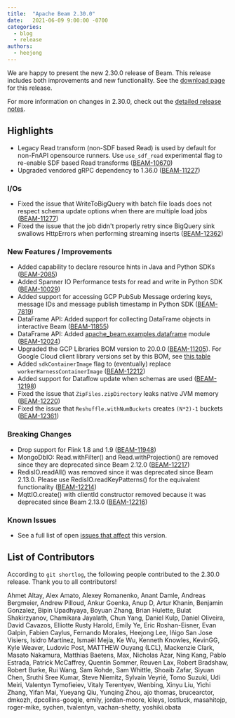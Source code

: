 ```yaml
---
title:  "Apache Beam 2.30.0"
date:   2021-06-09 9:00:00 -0700
categories:
  - blog
  - release
authors:
  - heejong
---
```

<!--
Licensed under the Apache License, Version 2.0 (the "License");
you may not use this file except in compliance with the License.
You may obtain a copy of the License at
http://www.apache.org/licenses/LICENSE-2.0
Unless required by applicable law or agreed to in writing, software
distributed under the License is distributed on an "AS IS" BASIS,
WITHOUT WARRANTIES OR CONDITIONS OF ANY KIND, either express or implied.
See the License for the specific language governing permissions and
limitations under the License.
-->

We are happy to present the new 2.30.0 release of Beam.
This release includes both improvements and new functionality.
See the [download page](/get-started/downloads/#2300-2021-06-09) for this release.

<!--more-->

For more information on changes in 2.30.0, check out the [detailed release notes](https://issues.apache.org/jira/secure/ReleaseNote.jspa?projectId=12319527&version=12349978).

## Highlights

* Legacy Read transform (non-SDF based Read) is used by default for non-FnAPI opensource runners. Use `use_sdf_read` experimental flag to re-enable SDF based Read transforms ([BEAM-10670](https://issues.apache.org/jira/browse/BEAM-10670))
* Upgraded vendored gRPC dependency to 1.36.0 ([BEAM-11227](https://issues.apache.org/jira/browse/BEAM-11227))


### I/Os

* Fixed the issue that WriteToBigQuery with batch file loads does not respect schema update options when there are multiple load jobs ([BEAM-11277](https://issues.apache.org/jira/browse/BEAM-11277))
* Fixed the issue that the job didn't properly retry since BigQuery sink swallows HttpErrors when performing streaming inserts ([BEAM-12362](https://issues.apache.org/jira/browse/BEAM-12362))


### New Features / Improvements

* Added capability to declare resource hints in Java and Python SDKs ([BEAM-2085](https://issues.apache.org/jira/browse/BEAM-2085))
* Added Spanner IO Performance tests for read and write in Python SDK ([BEAM-10029](https://issues.apache.org/jira/browse/BEAM-10029))
* Added support for accessing GCP PubSub Message ordering keys, message IDs and message publish timestamp in Python SDK ([BEAM-7819](https://issues.apache.org/jira/browse/BEAM-7819))
* DataFrame API: Added support for collecting DataFrame objects in interactive Beam ([BEAM-11855](https://issues.apache.org/jira/browse/BEAM-11855))
* DataFrame API: Added [apache_beam.examples.dataframe](https://github.com/apache/beam/tree/master/sdks/python/apache_beam/examples/dataframe) module ([BEAM-12024](https://issues.apache.org/jira/browse/BEAM-12024))
* Upgraded the GCP Libraries BOM version to 20.0.0 ([BEAM-11205](https://issues.apache.org/jira/browse/BEAM-11205)). For Google Cloud client library versions set by this BOM, see [this table](https://storage.googleapis.com/cloud-opensource-java-dashboard/com.google.cloud/libraries-bom/20.0.0/artifact_details.html)
* Added `sdkContainerImage` flag to (eventually) replace `workerHarnessContainerImage` ([BEAM-12212](https://issues.apache.org/jira/browse/BEAM-12212))
* Added support for Dataflow update when schemas are used ([BEAM-12198](https://issues.apache.org/jira/browse/BEAM-12198))
* Fixed the issue that `ZipFiles.zipDirectory` leaks native JVM memory ([BEAM-12220](https://issues.apache.org/jira/browse/BEAM-12220))
* Fixed the issue that `Reshuffle.withNumBuckets` creates `(N*2)-1` buckets ([BEAM-12361](https://issues.apache.org/jira/browse/BEAM-12361))

### Breaking Changes

* Drop support for Flink 1.8 and 1.9 ([BEAM-11948](https://issues.apache.org/jira/browse/BEAM-11948))
* MongoDbIO: Read.withFilter() and Read.withProjection() are removed since they are deprecated since Beam 2.12.0 ([BEAM-12217](https://issues.apache.org/jira/browse/BEAM-12217))
* RedisIO.readAll() was removed since it was deprecated since Beam 2.13.0. Please use RedisIO.readKeyPatterns() for the equivalent functionality ([BEAM-12214](https://issues.apache.org/jira/browse/BEAM-12214))
* MqttIO.create() with clientId constructor removed because it was deprecated since Beam 2.13.0 ([BEAM-12216](https://issues.apache.org/jira/browse/BEAM-12216))

### Known Issues

* See a full list of open [issues that affect](https://issues.apache.org/jira/issues/?jql=project%20%3D%20BEAM%20AND%20affectedVersion%20%3D%202.30.0%20ORDER%20BY%20priority%20DESC%2C%20updated%20DESC) this version.

## List of Contributors

According to `git shortlog`, the following people contributed to the 2.30.0 release. Thank you to all contributors!

Ahmet Altay, Alex Amato, Alexey Romanenko, Anant Damle, Andreas Bergmeier, Andrew Pilloud, Ankur Goenka,
Anup D, Artur Khanin, Benjamin Gonzalez, Bipin Upadhyaya, Boyuan Zhang, Brian Hulette, Bulat Shakirzyanov,
Chamikara Jayalath, Chun Yang, Daniel Kulp, Daniel Oliveira, David Cavazos, Elliotte Rusty Harold, Emily Ye,
Eric Roshan-Eisner, Evan Galpin, Fabien Caylus, Fernando Morales, Heejong Lee, Iñigo San Jose Visiers,
Isidro Martínez, Ismaël Mejía, Ke Wu, Kenneth Knowles, KevinGG, Kyle Weaver, Ludovic Post, MATTHEW Ouyang (LCL),
Mackenzie Clark, Masato Nakamura, Matthias Baetens, Max, Nicholas Azar, Ning Kang, Pablo Estrada, Patrick McCaffrey,
Quentin Sommer, Reuven Lax, Robert Bradshaw, Robert Burke, Rui Wang, Sam Rohde, Sam Whittle, Shoaib Zafar,
Siyuan Chen, Sruthi Sree Kumar, Steve Niemitz, Sylvain Veyrié, Tomo Suzuki, Udi Meiri, Valentyn Tymofieiev,
Vitaly Terentyev, Wenbing, Xinyu Liu, Yichi Zhang, Yifan Mai, Yueyang Qiu, Yunqing Zhou, ajo thomas, brucearctor,
dmkozh, dpcollins-google, emily, jordan-moore, kileys, lostluck, masahitojp, roger-mike, sychen, tvalentyn,
vachan-shetty, yoshiki.obata

